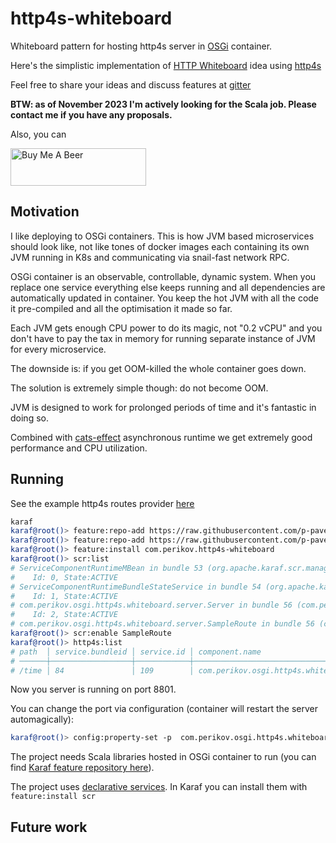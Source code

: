 # http4s-whiteboard

Whiteboard pattern for hosting http4s server in [OSGi](https://docs.osgi.org/specification/) container.

Here's the simplistic implementation of [HTTP Whiteboard](https://docs.osgi.org/specification/osgi.cmpn/8.0.0/service.http.whiteboard.html) idea using [http4s](https://http4s.org)

Feel free to share your ideas and discuss features at [gitter](https://app.element.io/#/room/#http4s-whiteboard:gitter.im)

**BTW: as of November 2023 I'm actively looking for the Scala job. Please contact me if you have any proposals.**

Also, you can 

<a href="https://www.buymeacoffee.com/perikov" target="_blank"><img src="https://cdn.buymeacoffee.com/buttons/v2/default-blue.png" alt="Buy Me A Beer" style="height: 60px !important;width: 217px !important;" ></a>


## Motivation

I like deploying to OSGi containers. This is how JVM based microservices should look like, not like tones of docker images each containing its own JVM running in K8s and communicating via snail-fast network RPC.

OSGi container is an observable, controllable, dynamic system. When you replace one service everything else keeps running and all dependencies are automatically updated in container. You keep the hot JVM with all the code it pre-compiled and all the optimisation it made so far.

Each JVM gets enough CPU power to do its magic, not "0.2 vCPU" and you don't have to pay the tax in memory for running separate instance of JVM for every microservice.

The downside is: if you get OOM-killed the whole container goes down.

The solution is extremely simple though: do not become OOM.

JVM is designed to work for prolonged periods of time and it's fantastic in doing so.

Combined with [cats-effect](https://typelevel.org/cats-effect/) asynchronous runtime we get extremely good performance and CPU utilization.

## Running

See the example http4s routes provider [here](./blob/main/src/main/scala/com/perikov/osgi/http4s/whiteboard/server/SampleRoutes.scala)

```sh
karaf
karaf@root()> feature:repo-add https://raw.githubusercontent.com/p-pavel/osgi-scala/main/scala-libs.xml # Scala libraries
karaf@root()> feature:repo-add https://raw.githubusercontent.com/p-pavel/http4s-whiteboard/main/feature.xml # repo containing http4s-whiteboard feature
karaf@root()> feature:install com.perikov.http4s-whiteboard
karaf@root()> scr:list
# ServiceComponentRuntimeMBean in bundle 53 (org.apache.karaf.scr.management:4.4.4) enabled, 1 instance.
#    Id: 0, State:ACTIVE
# ServiceComponentRuntimeBundleStateService in bundle 54 (org.apache.karaf.scr.state:4.4.4) enabled, 1 instance.
#    Id: 1, State:ACTIVE
# com.perikov.osgi.http4s.whiteboard.server.Server in bundle 56 (com.perikov.http4s.whiteboard:0.1.0.SNAPSHOT) enabled, 1 instance.
#    Id: 2, State:ACTIVE
# com.perikov.osgi.http4s.whiteboard.server.SampleRoute in bundle 56 (com.perikov.http4s.whiteboard:0.1.0.SNAPSHOT) disabled, 0 instances.
karaf@root()> scr:enable SampleRoute
karaf@root()> http4s:list
# path  │ service.bundleid │ service.id │ component.name
# ──────┼──────────────────┼────────────┼──────────────────────────────────────────────────────
# /time │ 84               │ 109        │ com.perikov.osgi.http4s.whiteboard.server.SampleRoute
```

Now you server is running on port 8801.

You can change the port via configuration (container will restart the server automagically):

```sh
karaf@root()> config:property-set -p  com.perikov.osgi.http4s.whiteboard.server.Server port 8802
```

The project needs Scala libraries hosted in OSGi container to run (you can find [Karaf feature repository here](https://github.com/p-pavel/osgi-scala)).

The project uses [declarative services](https://docs.osgi.org/specification/osgi.cmpn/8.0.0/service.component.html). In Karaf you can install them with `feature:install scr`

## Future work
